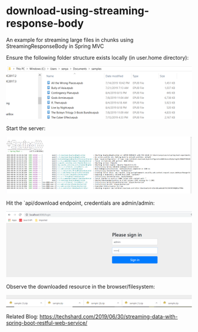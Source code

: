 # download-using-streaming-response-body
An example for streaming large files in chunks using StreamingResponseBody in Spring MVC

Ensure the following folder structure exists locally (in user.home directory):  

![README](README_images\README.png)

Start the server:

![README1](README_images\README1.png)

Hit the `api/download endpoint, credentials are admin/admin:

![README2](README_images\README2.png)

Observe the downloaded resource in the browser/filesystem:

![README3](README_images\README3.png)

Related Blog: https://techshard.com/2019/06/30/streaming-data-with-spring-boot-restful-web-service/
